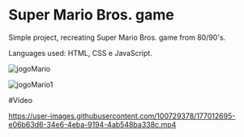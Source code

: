 # Super Mario Bros. game

Simple project, recreating Super Mario Bros. game from 80/90's.

Languages used: HTML, CSS e JavaScript.

![jogoMario](https://user-images.githubusercontent.com/100729378/177012744-076d71b5-b626-42d8-9810-69e08c53dcf5.jpg)

![jogoMario1](https://user-images.githubusercontent.com/100729378/177012758-c6bfc6a8-9923-4bbb-b903-1fefaafdd878.jpg)


#Video

https://user-images.githubusercontent.com/100729378/177012695-e06b63d6-34e6-4eba-9194-4ab548ba338c.mp4

